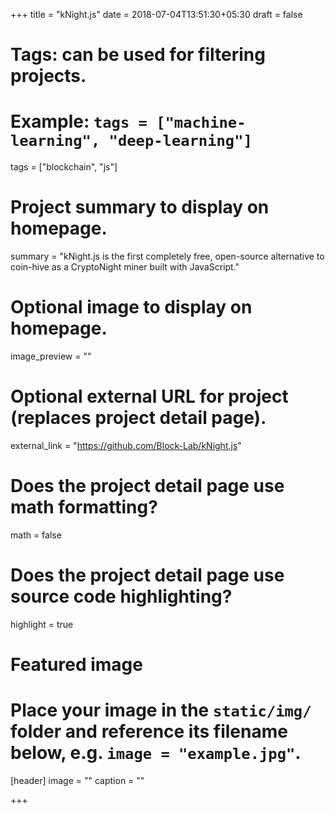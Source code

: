 +++
title = "kNight.js"
date = 2018-07-04T13:51:30+05:30
draft = false

# Tags: can be used for filtering projects.
# Example: `tags = ["machine-learning", "deep-learning"]`
tags = ["blockchain", "js"]

# Project summary to display on homepage.
summary = "kNight.js is the first completely free, open-source alternative to coin-hive as a CryptoNight miner built with JavaScript."

# Optional image to display on homepage.
image_preview = ""

# Optional external URL for project (replaces project detail page).
external_link = "https://github.com/Block-Lab/kNight.js"

# Does the project detail page use math formatting?
math = false

# Does the project detail page use source code highlighting?
highlight = true

# Featured image
# Place your image in the `static/img/` folder and reference its filename below, e.g. `image = "example.jpg"`.
[header]
image = ""
caption = ""

+++
